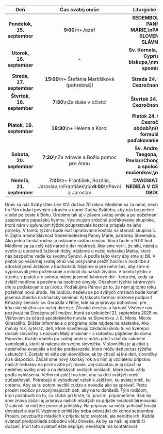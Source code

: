 <!-- title: "Informácie o omšiach - 14. - 21. september" -->
<!-- date: "2025-09-14" -->

<!-- table-setup wrapStyle=row; wrapOn=max-width:767px; wrapHideHeader=true -->
| Deň | Čas svätej omše | Liturgické slávenie |
| :---: | :---: | :---: |
| **Pondelok, 15. september** | **9:00**\n+Jozef | **SEDEMBOLESTNEJ PANNY MÁRIE,\nPATRÓNKY SLOVENSKA, SLÁVNOSŤ** |
| **Utorok, 16. september** | **-** | **Sv. Kornela, pápeža, a Cypriána, biskupa,\nmučeníkov, spomienka** |
| **Streda, 17. september** | **15:00**\n+ Štefánia Martišíková (pohrebná)í | **Streda 24. týždňa v Cezročnom období** |
| **Štvrtok, 18. september** | **7:30**\nZa duše v očistci | **Štvrtok 24. týždňa v Cezročnom období** |
| **Piatok, 19. september** | **18:30**\n+ Helena a Karol | **Piatok 24. týždňa v Cezročnom období\n(Omšový formulár: Na poďakovanie za úrodu)** |
| **Sobota, 20. september** | **7:30**\nZa zdravie a Božiu pomoc pre Annu | **Sv. Andreja Kima Taegona, kňaza, Pavla\nChonga Hasanga a spoločníkov, mučeníkov,\nspomienka** |
| **Nedeľa, 21. september** | **7:00**\n+ František, Rozália, Jaroslav,\nFrantišek\n\n**9:00**\nPavol a Jaroslav | **DVADSIATA PIATA NEDEĽA V CEZROČNOM OBDOBÍ** |





Dnes sa náš Svätý Otec Lev XIV. dožíva 70 rokov. Modlime sa za neho, nech ho Pán obdarí pevným zdravím a darmi Ducha Svätého, aby nás bezpečne viedol po ceste k Bohu. Urobíme tak aj v závere svätej omše a po požehnaní zaspievame pápežskú hymnu. 
Vyslovujem srdečné poďakovanie skupinke, ktorá nám v uplynulom týždni poupratovala kostol a prispela na jeho potreby. V tomto týždni bude mať upratovanie kostola na starosti skupina č. 9.
Zajtra máme Slávnosť Sedembolestnej Panny Márie, patrónky Slovenska. Ako jedna farská rodina ju oslávime svätou omšou, ktorá bude o 9.00 hod. Modlime sa za celý náš národ o dar múdrosti. Aby sme verili, že silu, nádej a svetlo aj uprostred ťažkostí doby, nájdeme u našej nebeskej Matky, ktorá nás bezpečne vedie ku svojmu Synovi. A podľa tejto viery aby sme aj žili. 
V piatok po večernej svätej omši vás pozývame prežiť hodinu v modlitbe a adorácii pred Ježišom v Eucharistii. Nájdime si pre neho čas, aby sme si vyprosovali jeho požehnanie a milosti do našich životov. 
V tomto týždni v stredu, v piatok a v sobotu máme jesenné kántrové dni – teda dni, kedy sa zvlášť modlíme a postíme na osobitné úmysly. Obsahom týchto kántrových dní je poďakovanie za úrodu. Poďakujme Pánovi za to, že nám aj tohto roku požehnal novú úrodu. 
Na budúcu nedeľu sa po svätých omšiach bude konať jesenná zbierka na kňazský seminár. Aj takouto formou môžeme podporiť Kňazský seminár sv. Gorazda v Nitre, kde sa pripravujú bohoslovci pre kňazskú službu aj v našej diecéze. 
Žilinská diecéza a farnosť Višňové nás pozývajú na Diecéznu púť mužov, ktorá sa uskutoční 21. septembra 2025 vo Višňovom za účasti apoštolského nuncia na Slovensku J. E. Mons. Nicolu Girasoliho. Bližšie informácie o programe púte nájdete na nástenke. 
Ako minulý rok, aj teraz, deti, ktoré navštevujú základnú školu tu vo Sverepci dostali slovníčky s názvom Malý misionár – s radosťou pôjdeme do domu Pánovho. Každú nedeľu po svätej omši si môžu prísť vziať do sakristie samolepku, ktorú si nalepia do svojho slovníčka. V slovníčku je aj citát z nedeľného evanjelia a krátke predsavzatie, ktoré môžu deti počas týždňa uskutočniť. Zostalo mi ešte pár slovníčkov, ak by chceli aj iné deti, slovníčky sú k dispozícii.
Začali sme nový školský rok a s ním aj vzdialenú prípravu našich tretiakov na prvé sväté prijímanie. Jej súčasťou je aj účasť na nedeľnej svätej omši a na detských svätých omšiach, ktoré budú vždy podľa vyhlásenia. Veľmi mi záleží na tom, aby sa deti svätých omší zúčastňovali. Potrebujú si vybudovať vzťah k Ježišovi, ku svätej omši, ku chrámu. Aby sa tu potom necítili cudzo a nevedia ako sa správať. Preto prosím rodičov prvoprijímajúcich detí, aby na to dohliadli. Tým rodičom, ktorí pozabudli na to, čo sľúbili pri krste, to, prosím, pripomeňme. 
Radi by sme znova začali aj prípravu našich mladých na prijatie sviatosti birmovania. V sakristii si môžete prevziať prihlášky. Na prípravu sa môžu prihlásiť terajší deviataci a starší. Vyplnené prihlášky treba odovzdať do konca septembra. Prosím, povzbuďte mladých k prijatiu tejto sviatosti, ale nenúťte ich. Každá sviatosť predpokladá slobodnú vôľu človeka. Ak by sa našli aj starší či dospelí, ktorí túto sviatosť ešte neprijali, neváhajte ma kontaktovať. 


